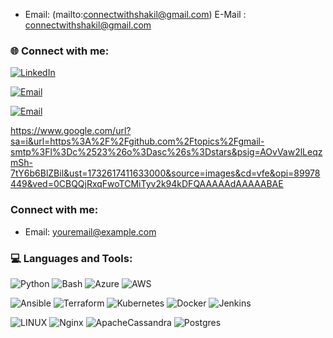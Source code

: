 
* Email: (mailto:connectwithshakil@gmail.com)
E-Mail : connectwithshakil@gmail.com

### 🌐 Connect with me:
[![LinkedIn](https://img.shields.io/badge/LinkedIn-%230077B5.svg?logo=linkedin&logoColor=white)](https://www.linkedin.com/in/muhammad-shakil-b31b66207?lipi=urn%3Ali%3Apage%3Ad_flagship3_profile_view_base_contact_details%3BxWCaDNHwQAWH8LAFXFRsbQ%3D%3D) 

[![Email](https://fontawesome.com/icons/envelope?style=solid)](mailto:connectwithshakil@gmail.com)

[![Email](https://www.google.com/url?sa=i&url=https%3A%2F%2Fgithub.com%2Ftopics%2Fgmail-smtp%3Fl%3Dc%2523%26o%3Dasc%26s%3Dstars&psig=AOvVaw2lLeqzmSh-7tY6b6BlZBil&ust=1732617411633000&source=images&cd=vfe&opi=89978449&ved=0CBQQjRxqFwoTCMiTyv2k94kDFQAAAAAdAAAAABAE)](mailto:connectwithshakil@gmail.com) 

https://www.google.com/url?sa=i&url=https%3A%2F%2Fgithub.com%2Ftopics%2Fgmail-smtp%3Fl%3Dc%2523%26o%3Dasc%26s%3Dstars&psig=AOvVaw2lLeqzmSh-7tY6b6BlZBil&ust=1732617411633000&source=images&cd=vfe&opi=89978449&ved=0CBQQjRxqFwoTCMiTyv2k94kDFQAAAAAdAAAAABAE

###  Connect with me:
* Email: [youremail@example.com](mailto:connectwithshakil@gmail.com)

### 💻 Languages and Tools:
![Python](https://img.shields.io/badge/python-3670A0?style=for-the-badge&logo=python&logoColor=ffdd54) ![Bash](https://img.shields.io/badge/shell_script-%23121011.svg?style=for-the-badge&logo=gnu-bash&logoColor=white) ![Azure](https://img.shields.io/badge/azure-%230072C6.svg?style=for-the-badge&logo=azure-devops&logoColor=white) ![AWS](https://img.shields.io/badge/AWS-%23FF9900.svg?style=for-the-badge&logo=amazon-aws&logoColor=white) 

![Ansible](https://img.shields.io/badge/ansible-%231A1918.svg?style=for-the-badge&logo=ansible&logoColor=white) ![Terraform](https://img.shields.io/badge/terraform-%235835CC.svg?style=for-the-badge&logo=terraform&logoColor=white) ![Kubernetes](https://img.shields.io/badge/kubernetes-%23326ce5.svg?style=for-the-badge&logo=kubernetes&logoColor=white) ![Docker](https://img.shields.io/badge/docker-%230db7ed.svg?style=for-the-badge&logo=docker&logoColor=white) ![Jenkins](https://img.shields.io/badge/jenkins-%232C5263.svg?style=for-the-badge&logo=jenkins&logoColor=white)

![LINUX](https://img.shields.io/badge/Linux-FCC624?style=for-the-badge&logo=linux&logoColor=black) ![Nginx](https://img.shields.io/badge/nginx-%23009639.svg?style=for-the-badge&logo=nginx&logoColor=white) ![ApacheCassandra](https://img.shields.io/badge/cassandra-%231287B1.svg?style=for-the-badge&logo=apache-cassandra&logoColor=white) ![Postgres](https://img.shields.io/badge/postgres-%23316192.svg?style=for-the-badge&logo=postgresql&logoColor=white)
